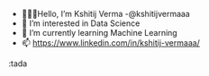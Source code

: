 - 🙋🏻‍♂️Hello, I’m Kshitij Verma -@kshitijvermaaa
- 👀 I’m interested in Data Science
- 🌱 I’m currently learning Machine Learning
- 📫 https://www.linkedin.com/in/kshitij-vermaaa/

<!---
kshitijvermaaa/kshitijvermaaa is a ✨ special ✨ repository because its `README.md` (this file) appears on your GitHub profile.
You can click the Preview link to take a look at your changes.
--->
:tada
